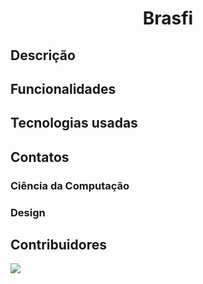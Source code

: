 <h1 align="center">Brasfi</h1>

## Descrição

## Funcionalidades

## Tecnologias usadas

## Contatos

### Ciência da Computação

### Design

## Contribuidores
<a href="https://github.com/claranevess/BRASFI/graphs/contributors">
  <img src="https://contrib.rocks/image?repo=claranevess/BRASFI" />
</a>
